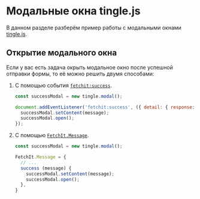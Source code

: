 # Модальные окна tingle.js

В данном разделе разберём пример работы с модальными окнами [tingle.js](https://tingle.robinparisi.com/).

## Открытие модального окна

Если у вас есть задача окрыть модальное окно после успешной отправки формы, то её можно решить двумя способами:

1. С помощью события [`fetchit:success`](/components/fetchit/frontend/events#fetchitsuccess).

    ```js
    const successModal = new tingle.modal();

    document.addEventListener('fetchit:success', ({ detail: { response: { message } } }) => {
      successModal.setContent(message);
      successModal.open();
    });
    ```

2. С помощью [`FetchIt.Message`](/components/fetchit/frontend/class#fetchitmessage).

    ```js
    const successModal = new tingle.modal();

    FetchIt.Message = {
      // ...
      success (message) {
        successModal.setContent(message);
        successModal.open();
      },
    }
    ```
